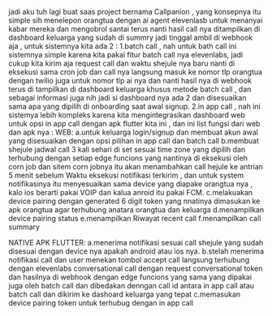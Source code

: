 jadi aku tuh lagi buat saas project bernama Callpanion , yang konsepnya itu simple sih menelepon orangtua dengan ai agent elevenlasb untuk menanyai kabar mereka dan mengobrol santai terus nanti hasil call nya ditampilkan di dashboard keluarga yang sudah di summry jadi tinggal ambil di webhook aja , untuk sistemnya kita ada 2 :
1.batch call , nah untuk bath call ini sistemnya simple karena kita pakai fitur batch call nya elevenlabs, jadi cukup kita kirim aja request call dan waktu shejule nya baru nanti di eksekusi sama cron job dan call nya langsung masuk ke nomor tlp orangtua dengan twilio juga untuk nomor tlp ai nya dan nanti hasil nya di webhook terus di tampilkan di dashboard keluarga khusus metode batch call , dan sebagai informasi juga nih jadi si dashboard nya ada 2 dan disesuaikan sama apa yang dipilih di onboarding saat awal signup.
2.in app call , nah ini sistemya lebih kompleks karena kita mengintegrasikan dashboard web untuk opsi in app call dengan apk flutter kita ini , dan ini list fungsi dari web dan apk nya :
WEB:
a.untuk keluarga login/signup dan membuat akun awal yang disesuaikan dengan opsi pilihan in app call dan batch call 
b.membuat shejule jadwal call 3 kali sehari di set sesuai time zone yang dipilih dan terhubung dengan setiap edge funcions yang nantinya di eksekusi oleh corn job dan sitem corn jobnya itu akan menambahkan call hejule ke antrian 5 menit sebelum Waktu eksekusi notifikasi terkirim , dan untuk system notifikasinya itu menyesuaikan sama device yang diapake orangtua nya , kalo ios berarti pakai VOIP dan kalua anroid itu pakai FCM.
c.melakuakan device pairing dengan generated 6 digit token yang nnatinya dimasukan ke apk orangtua agar terhubung anatara orangtua dan keluarga 
d.menampilkan device pairing status
e.menampilkan Riwayat recent call 
f.menampilkan call summary

NATIVE APK FLUTTER:
a.menerima notifikasi sesuai call shejule yang sudah disesuai dengan device nya apakah android atau ios nya.
b.stelah menerima notifikasi call dan user menekan tombol accept call langsung terhubung dengan elevenlabs conversational call dengan request conversational token dan hasilnya di webhook dengan edge funcions yang sama yang dipakai juga oleh batch call dan dibedakan denngan call id antara in app call atau batch call dan dikirim ke dashoard keluarga yang tepat 
c.memasukan device pairing token untuk terhubug dengan in app call